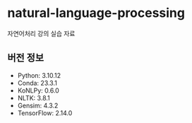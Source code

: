 # natural-language-processing
자연어처리 강의 실습 자료

## 버전 정보
- Python: 3.10.12
- Conda: 23.3.1
- KoNLPy: 0.6.0
- NLTK: 3.8.1
- Gensim: 4.3.2
- TensorFlow: 2.14.0
